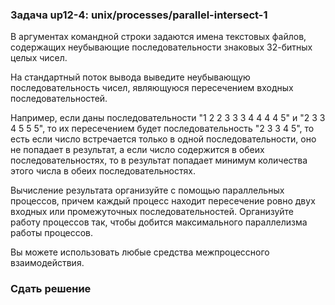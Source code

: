 ### Задача up12-4: unix/processes/parallel-intersect-1

В аргументах командной строки задаются имена текстовых файлов,
содержащих неубывающие последовательности знаковых 32-битных целых
чисел.

На стандартный поток вывода выведите неубывающую последовательность
чисел, являющуюся пересечением входных последовательностей.

Например, если даны последовательности \"1 2 2 3 3 3 4 4 4 4 5\" и \"2 3
3 4 5 5 5\", то их пересечением будет последовательность \"2 3 3 4 5\",
то есть если число встречается только в одной последовательности, оно не
попадает в результат, а если число содержится в обеих
последовательностях, то в результат попадает минимум количества этого
числа в обеих последовательностях.

Вычисление результата организуйте с помощью параллельных процессов,
причем каждый процесс находит пересечение ровно двух входных или
промежуточных последовательностей. Организуйте работу процессов так,
чтобы добится максимального параллелизма работы процессов.

Вы можете использовать любые средства межпроцессного взаимодействия.

### Сдать решение
